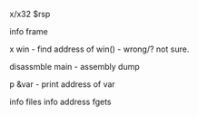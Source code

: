 x/x32 $rsp

info frame

x win - find address of win() - wrong/? not sure.



disassmble main - assembly dump

p &var - print address of var

info files
info address fgets
